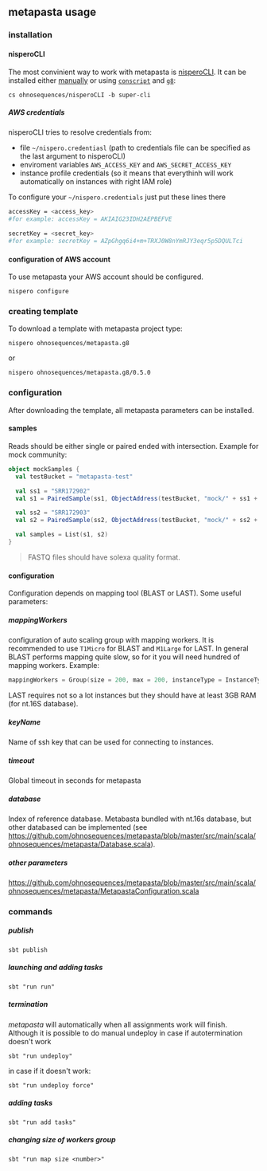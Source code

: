 ## metapasta usage


### installation

#### nisperoCLI

The most convinient way to work with metapasta is [nisperoCLI](https://github.com/ohnosequences/nisperoCLI/blob/master/doc/universal-cli-tool.md).
It can be installed either [manually](https://github.com/ohnosequences/nisperoCLI/blob/master/doc/installation.md) or using [`conscript`](https://github.com/n8han/conscript#installation) and [`g8`](https://github.com/n8han/giter8#installation):

```
cs ohnosequences/nisperoCLI -b super-cli
```

##### AWS credentials

nisperoCLI tries to resolve credentials from:

* file `~/nispero.credentiasl` (path to credentials file can be specified as the last argument to nisperoCLI)
* enviroment variables `AWS_ACCESS_KEY` and `AWS_SECRET_ACCESS_KEY`
* instance profile credentials (so it means that everythinh will work automatically on instances with right IAM role)

To configure your `~/nispero.credentials` just put these lines there

```bash
accessKey = <access_key>
#for example: accessKey = AKIAIG23IDH2AEPBEFVE

secretKey = <secret_key>
#for example: secretKey = AZpGhgq6i4+m+TRXJ0W8nYmRJY3eqr5p5DQULTci
```

#### configuration of AWS account

To use metapasta your AWS account should be configured.

```
nispero configure
```

### creating template

To download a template with metapasta project type:

```
nispero ohnosequences/metapasta.g8
```

or 

```
nispero ohnosequences/metapasta.g8/0.5.0
```


### configuration

After downloading the template, all metapasta parameters can be installed.

#### samples
Reads should be either single or paired ended with intersection. Example for mock community:

```scala
object mockSamples {
  val testBucket = "metapasta-test"

  val ss1 = "SRR172902"
  val s1 = PairedSample(ss1, ObjectAddress(testBucket, "mock/" + ss1 + ".fastq"), ObjectAddress(testBucket, "mock/" + ss1 + ".fastq"))

  val ss2 = "SRR172903"
  val s2 = PairedSample(ss2, ObjectAddress(testBucket, "mock/" + ss2 + ".fastq"), ObjectAddress(testBucket, "mock/" + ss2 + ".fastq"))

  val samples = List(s1, s2)
}
```

> FASTQ files should have solexa quality format.

#### configuration
Configuration depends on mapping tool (BLAST or LAST). Some useful parameters:

##### mappingWorkers  
configuration of auto scaling group with mapping workers. It is recommended to use `T1Micro` for BLAST and `M1Large` for LAST. In general BLAST performs mapping quite slow, so for it you will need hundred of mapping workers. Example:

```scala
mappingWorkers = Group(size = 200, max = 200, instanceType = InstanceType.T1Micro, purchaseModel = SpotAuto)
```

LAST requires not so a lot instances but they should have at least 3GB RAM (for nt.16S database).

##### keyName
Name of ssh key that can be used for connecting to instances.

##### timeout
Global timeout in seconds for metapasta

##### database
Index of reference database. Metabasta bundled with nt.16s database, but other databased can be implemented (see https://github.com/ohnosequences/metapasta/blob/master/src/main/scala/ohnosequences/metapasta/Database.scala).


##### other parameters
https://github.com/ohnosequences/metapasta/blob/master/src/main/scala/ohnosequences/metapasta/MetapastaConfiguration.scala



### commands 

##### publish

```
sbt publish
```


##### launching and adding tasks

```
sbt "run run"
```


##### termination

*metapasta* will automatically when all assignments work will finish. Although it is possible to do manual undeploy in case if autotermination doesn't work

```
sbt "run undeploy"
```

in case if it doesn't work:

```
sbt "run undeploy force"
```

##### adding tasks

```
sbt "run add tasks"
```

##### changing size of workers group

```
sbt "run map size <number>"
```






